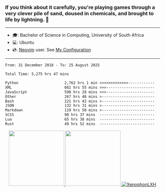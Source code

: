 ### If you think about it carefully, you're playing games through a very clever pile of sand, doused in chemicals, and brought to life by lightning.  👋

-------------------------------------------------------------------------------------------------------

- 🎓: Bachelor of Science in Computing, University of South Africa
- 💻: Ubuntu
- 💿: [Neovim](https://github.com/neovim/neovim) user. See [My Configuration](https://github.com/XenophonLXH/xenovim)

-------------------------------------------------------------------------------------------------------

<!--START_SECTION:waka-->

```txt
From: 31 December 2018 - To: 25 August 2025

Total Time: 5,275 hrs 47 mins

Python                     2,762 hrs 1 min >>>>>>>>>>>>>------------   52.36 %
XML                        662 hrs 55 mins >>>----------------------   12.57 %
JavaScript                 598 hrs 28 mins >>>----------------------   11.34 %
Other                      267 hrs 48 mins >------------------------   05.08 %
Bash                       221 hrs 42 mins >------------------------   04.20 %
JSON                       132 hrs 31 mins >------------------------   02.51 %
Markdown                   119 hrs 50 mins >------------------------   02.27 %
SCSS                       98 hrs 37 mins  -------------------------   01.87 %
Lua                        65 hrs 38 mins  -------------------------   01.24 %
Rust                       49 hrs 52 mins  -------------------------   00.95 %
```

<!--END_SECTION:waka-->


<p align="center">
    <a href="https://github.com/XenophonLXH">
        <img height="180em" src="https://github-readme-stats-eight-theta.vercel.app/api?username=XenophonLXH&show_icons=true&theme=algolia&include_all_commits=true&count_private=true"/>
        <img height="180em" src="https://github-readme-stats-eight-theta.vercel.app/api/top-langs/?username=XenophonLXH&layout=compact&langs_count=8&theme=algolia"/>
        <img align="center" src="https://github-readme-streak-stats.herokuapp.com/?user=XenophonLXH&theme=algolia" alt="XenophonLXH" />
    </a>
</p>
